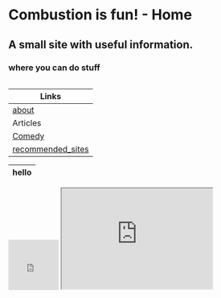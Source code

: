 # Combustion is fun! - Home

## A small site with useful information.
### where you can do stuff


![]()


| Links |
|--|
| [about](about.md) |
| Articles |
| [Comedy](comedy/comedy.md) |
| [recommended_sites](InterestingBytes/articles/recommended_sites.md) |

|                                hello                          |
|--|
<iframe width="100" height="100" src="https://www.youtube.com/embed/Q6kJaMf3Lgo?si=Lyd2bbwIxFeTeLm_" title="YouTube video player" frameborder="0" allow="accelerometer; autoplay; clipboard-write; encrypted-media; gyroscope; picture-in-picture; web-share" allowfullscreen></iframe>

<iframe src="https://www.youtube.com/embed/" height="200" width="300" title="Iframe Example"></iframe>
